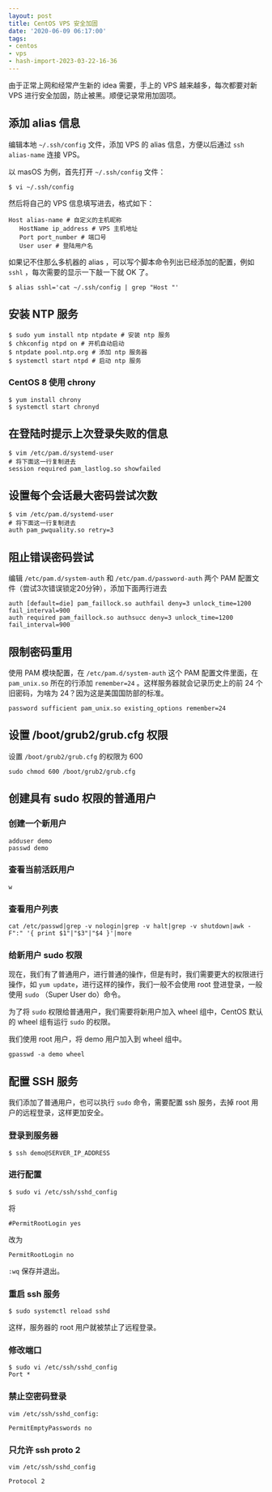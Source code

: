 ```yaml
---
layout: post
title: CentOS VPS 安全加固
date: '2020-06-09 06:17:00'
tags:
- centos
- vps
- hash-import-2023-03-22-16-36
---
```


由于正常上网和经常产生新的 idea 需要，手上的 VPS 越来越多，每次都要对新 VPS 进行安全加固，防止被黑。顺便记录常用加固项。

## 添加 alias 信息

编辑本地 `~/.ssh/config` 文件，添加 VPS 的 alias 信息，方便以后通过 `ssh alias-name` 连接 VPS。

以 masOS 为例，首先打开 `~/.ssh/config` 文件：

    $ vi ~/.ssh/config

然后将自己的 VPS 信息填写进去，格式如下：

    Host alias-name # 自定义的主机昵称
       HostName ip_address # VPS 主机地址
       Port port_number # 端口号
       User user # 登陆用户名

如果记不住那么多机器的 alias ，可以写个脚本命令列出已经添加的配置，例如 `sshl` ，每次需要的显示一下敲一下就 OK 了。

    $ alias sshl='cat ~/.ssh/config | grep "Host "'

## 安装 NTP 服务

    $ sudo yum install ntp ntpdate # 安装 ntp 服务
    $ chkconfig ntpd on # 开机自动启动
    $ ntpdate pool.ntp.org # 添加 ntp 服务器
    $ systemctl start ntpd # 启动 ntp 服务

### CentOS 8 使用 chrony

    $ yum install chrony
    $ systemctl start chronyd

## 在登陆时提示上次登录失败的信息

    $ vim /etc/pam.d/systemd-user
    # 将下面这一行复制进去
    session required pam_lastlog.so showfailed

## 设置每个会话最大密码尝试次数

    $ vim /etc/pam.d/systemd-user
    # 将下面这一行复制进去
    auth pam_pwquality.so retry=3

## 阻止错误密码尝试

编辑 `/etc/pam.d/system-auth` 和 `/etc/pam.d/password-auth` 两个 PAM 配置文件（尝试3次错误锁定20分钟），添加下面两行进去

    auth [default=die] pam_faillock.so authfail deny=3 unlock_time=1200 fail_interval=900
    auth required pam_faillock.so authsucc deny=3 unlock_time=1200 fail_interval=900

## 限制密码重用

使用 PAM 模块配置，在 `/etc/pam.d/system-auth` 这个 PAM 配置文件里面，在 `pam_unix.so` 所在的行添加 `remember=24` 。这样服务器就会记录历史上的前 24 个旧密码，为啥为 24？因为这是美国国防部的标准。

    password sufficient pam_unix.so existing_options remember=24

## 设置 /boot/grub2/grub.cfg 权限

设置 `/boot/grub2/grub.cfg` 的权限为 600

    sudo chmod 600 /boot/grub2/grub.cfg

## 创建具有 sudo 权限的普通用户

### 创建一个新用户

    adduser demo
    passwd demo

### 查看当前活跃用户

    w

### 查看用户列表

    cat /etc/passwd|grep -v nologin|grep -v halt|grep -v shutdown|awk -F":" '{ print $1"|"$3"|"$4 }'|more

### 给新用户 sudo 权限

现在，我们有了普通用户，进行普通的操作，但是有时，我们需要更大的权限进行操作，如 `yum update`，进行这样的操作，我们一般不会使用 root 登进登录，一般使用 `sudo` （Super User do）命令。

为了将 `sudo` 权限给普通用户，我们需要将新用户加入 wheel 组中，CentOS 默认的 wheel 组有运行 `sudo` 的权限。

我们使用 root 用户，将 demo 用户加入到 wheel 组中。

    gpasswd -a demo wheel

## 配置 SSH 服务

我们添加了普通用户，也可以执行 `sudo` 命令，需要配置 ssh 服务，去掉 root 用户的远程登录，这样更加安全。

### 登录到服务器

    $ ssh demo@SERVER_IP_ADDRESS

### 进行配置

    $ sudo vi /etc/ssh/sshd_config

将

    #PermitRootLogin yes

改为

    PermitRootLogin no

`:wq` 保存并退出。

### 重启 ssh 服务

    $ sudo systemctl reload sshd

这样，服务器的 root 用户就被禁止了远程登录。

### 修改端口

    $ sudo vi /etc/ssh/sshd_config
    Port *

### 禁止空密码登录

    vim /etc/ssh/sshd_config:
    
    PermitEmptyPasswords no

### 只允许 ssh proto 2

    vim /etc/ssh/sshd_config
    
    Protocol 2


